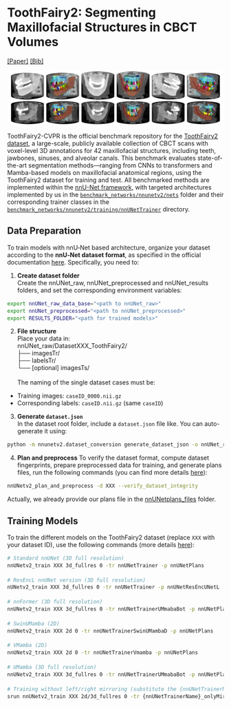 # ToothFairy2: Segmenting Maxillofacial Structures in CBCT Volumes

[[Paper]](https://openaccess.thecvf.com/content/CVPR2025/papers/Bolelli_Segmenting_Maxillofacial_Structures_in_CBCT_Volumes_CVPR_2025_paper.pdf) [[Bib]](https://federicobolelli.it/pub_files/2025cvpr.html)

<!--
<figure>
 <img style="float: left" src="https://raw.githubusercontent.com/AImageLab-zip/ToothFairy2-Benchmark/blob/main/assets/thumbnail.gif" alt="Side view" width="70%">
 <figcaption><em></em></figcaption>
</figure>
-->

![Thumbnail](https://raw.githubusercontent.com/AImageLab-zip/ToothFairy2-Benchmark/main/assets/thumbnail.png)

ToothFairy2-CVPR is the official benchmark repository for the [ToothFairy2 dataset](https://ditto.ing.unimore.it/toothfairy2/), a large-scale, publicly available collection of CBCT scans with voxel-level 3D annotations for 42 maxillofacial structures, including teeth, jawbones, sinuses, and alveolar canals. This benchmark evaluates state-of-the-art segmentation methods—ranging from CNNs to transformers and Mamba-based models on maxillofacial anatomical regions, using the ToothFairy2 dataset for training and test.
All benchmarked methods are implemented within the [nnU-Net framework](https://github.com/MIC-DKFZ/nnUNet), with targeted architectures implemented by us in the [`benchmark_networks/nnunetv2/nets`](benchmark_networks/nnunetv2/nets) folder and their corresponding trainer classes in the [`benchmark_networks/nnunetv2/training/nnUNetTrainer`](benchmark_networks/nnunetv2/training/nnUNetTrainer) directory.

## Data Preparation

To train models with nnU‑Net based architecture, organize your dataset according to the **nnU‑Net dataset format**, as specified in the official documentation [here](https://github.com/MIC-DKFZ/nnUNet/blob/master/documentation/dataset_format_inference.md). Specifically, you need to:

1. **Create dataset folder**  
Create the nnUNet_raw, nnUNet_preprocessed and nnUNet_results folders, and set the corresponding environment variables: 
```bash
export nnUNet_raw_data_base="<path to nnUNet_raw>"
export nnUNet_preprocessed="<path to nnUNet_preprocessed>"
export RESULTS_FOLDER="<path for trained models>"
```

2. **File structure**  
Place your data in:\
nnUNet_raw/DatasetXXX_ToothFairy2/ \
├── imagesTr/ \
├── labelsTr/ \
└── [optional] imagesTs/ \
\
The naming of the single dataset cases must be:
- Training images: `caseID_0000.nii.gz`  
- Corresponding labels: `caseID.nii.gz` (same `caseID`)  


3. **Generate `dataset.json`**  
In the dataset root folder, include a `dataset.json` file like. You can auto-generate it using: 
```bash
python -m nnunetv2.dataset_conversion generate_dataset_json -o nnUNet_raw/DatasetXXX_ToothFairy2 
```

4. **Plan and preprocess**
To verify the dataset format, compute dataset fingerprints, prepare preprocessed data for training, and generate plans files, run the following commands (you can find more details [here](https://github.com/MIC-DKFZ/nnUNet/blob/master/documentation/how_to_use_nnunet.md)):
```bash
nnUNetv2_plan_and_preprocess -d XXX --verify_dataset_integrity
```

Actually, we already provide our plans file in the [nnUNetplans_files](https://github.com/AImageLab-zip/ToothFairy2-Benchmark/tree/main/nnUNetplans_files) folder.

## Training Models

To train the different models on the ToothFairy2 dataset (replace `XXX` with your dataset ID), use the following commands (more details [here](https://github.com/MIC-DKFZ/nnUNet/blob/master/documentation/how_to_use_nnunet.md)):

```bash
# Standard nnUNet (3D full resolution)
nnUNetv2_train XXX 3d_fullres 0 -tr nnUNetTrainer -p nnUNetPlans

# ResEncL nnUNet version (3D full resolution)
nUNetv2_train XXX 3d_fullres 0 -tr nnUNetTrainer -p nnUNetResEncUNetL

# nnFormer (3D full resolution)
nnUNetv2_train XXX 3d_fullres 0 -tr nnUNetTrainerUMmabaBot -p nnUNetPlans

# SwinUMamba (2D)
nnUNetv2_train XXX 2d 0 -tr nnUNetTrainerSwinUMambaD -p nnUNetPlans

# VMamba (2D)
nnUNetv2_train XXX 2d 0 -tr nnUNetTrainerVmamba -p nnUNetPlans

# UMamba (3D full resolution)
nnUNetv2_train XXX 3d_fullres 0 -tr nnUNetTrainerUMmabaBot -p nnUNetPlans

# Training without left/right mirroring (substitute the {nnUNetTrainerName} with one of the trainer names above, and correspondent 2d/3d_fullres configuration)
srun nnUNetv2_train XXX 2d/3d_fullres 0 -tr {nnUNetTrainerName}_onlyMirror01 -p nnUNetPlans
```
